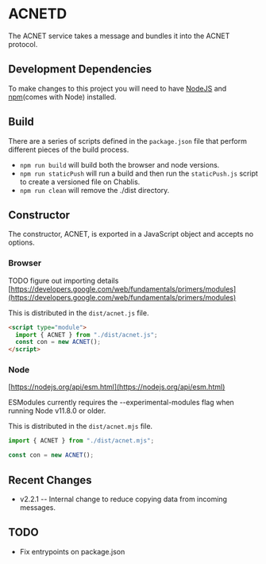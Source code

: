 # ACNETD

The ACNET service takes a message and bundles it into the ACNET protocol.

## Development Dependencies

To make changes to this project you will need to have [NodeJS](https://nodejs.org/en/) and [npm](https://www.npmjs.com/)(comes with Node) installed.

## Build

There are a series of scripts defined in the `package.json` file that perform different pieces of the build process.

- `npm run build` will build both the browser and node versions.
- `npm run staticPush` will run a build and then run the `staticPush.js` script to create a versioned file on Chablis.
- `npm run clean` will remove the ./dist directory.

## Constructor

The constructor, ACNET, is exported in a JavaScript object and accepts no options.

### Browser
TODO figure out importing details
[https://developers.google.com/web/fundamentals/primers/modules](https://developers.google.com/web/fundamentals/primers/modules)

This is distributed in the `dist/acnet.js` file.

```html
<script type="module">
  import { ACNET } from "./dist/acnet.js";
  const con = new ACNET();
</script>
```

### Node

[https://nodejs.org/api/esm.html](https://nodejs.org/api/esm.html)

ESModules currently requires the --experimental-modules flag when running Node v11.8.0 or older.

This is distributed in the `dist/acnet.mjs` file.

```JavaScript
import { ACNET } from "./dist/acnet.mjs";

const con = new ACNET();
```

## Recent Changes

* v2.2.1 -- Internal change to reduce copying data from incoming messages.

## TODO
- Fix entrypoints on package.json